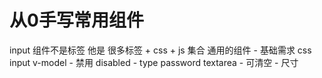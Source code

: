 #  从0手写常用组件
input   组件不是标签 他是  很多标签 + css + js 集合
    通用的组件
    - 基础需求 css  input v-model
    - 禁用 disabled
    - type password textarea
    - 可清空 
    - 尺寸
    



